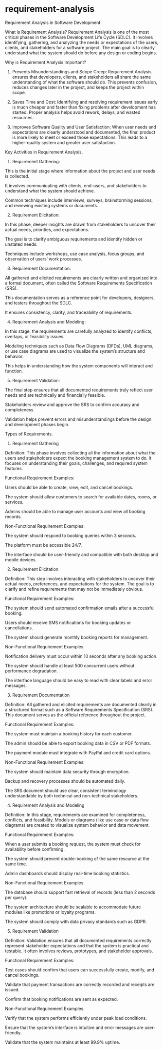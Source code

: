 # requirement-analysis
Requirement Analysis in Software Development.

What is Requirement Analysis?
Requirement Analysis is one of the most critical phases in the Software Development Life Cycle (SDLC). 
It involves identifying, gathering, and analyzing the needs or expectations of the users, clients, and stakeholders for a software project. 
The main goal is to clearly understand what the system should do before any design or coding begins.

Why is Requirement Analysis Important?
1. Prevents Misunderstandings and Scope Creep:
Requirement Analysis ensures that developers, clients, and stakeholders all share the same understanding of what the software should do. This prevents confusion, reduces changes later in the project, and keeps the project within scope.

2. Saves Time and Cost:
Identifying and resolving requirement issues early is much cheaper and faster than fixing problems after development has started. Proper analysis helps avoid rework, delays, and wasted resources.

3. Improves Software Quality and User Satisfaction:
When user needs and expectations are clearly understood and documented, the final product is more likely to meet or exceed those expectations. This leads to a higher-quality system and greater user satisfaction.

Key Activities in Requirement Analysis.
1. Requirement Gathering:

This is the initial stage where information about the project and user needs is collected.

It involves communicating with clients, end-users, and stakeholders to understand what the system should achieve.

Common techniques include interviews, surveys, brainstorming sessions, and reviewing existing systems or documents.

2. Requirement Elicitation:

In this phase, deeper insights are drawn from stakeholders to uncover their actual needs, priorities, and expectations.

The goal is to clarify ambiguous requirements and identify hidden or unstated needs.

Techniques include workshops, use case analysis, focus groups, and observation of users’ work processes.

3. Requirement Documentation:

All gathered and elicited requirements are clearly written and organized into a formal document, often called the Software Requirements Specification (SRS).

This documentation serves as a reference point for developers, designers, and testers throughout the SDLC.

It ensures consistency, clarity, and traceability of requirements.

4. Requirement Analysis and Modeling:

In this stage, the requirements are carefully analyzed to identify conflicts, overlaps, or feasibility issues.

Modeling techniques such as Data Flow Diagrams (DFDs), UML diagrams, or use case diagrams are used to visualize the system’s structure and behavior.

This helps in understanding how the system components will interact and function.

5. Requirement Validation:

The final step ensures that all documented requirements truly reflect user needs and are technically and financially feasible.

Stakeholders review and approve the SRS to confirm accuracy and completeness.

Validation helps prevent errors and misunderstandings before the design and development phases begin.

Types of Requirements.
1. Requirement Gathering

Definition:
This phase involves collecting all the information about what the users and stakeholders expect the booking management system to do. It focuses on understanding their goals, challenges, and required system features.

Functional Requirement Examples:

Users should be able to create, view, edit, and cancel bookings.

The system should allow customers to search for available dates, rooms, or services.

Admins should be able to manage user accounts and view all booking records.

Non-Functional Requirement Examples:

The system should respond to booking queries within 3 seconds.

The platform must be accessible 24/7.

The interface should be user-friendly and compatible with both desktop and mobile devices.

2. Requirement Elicitation

Definition:
This step involves interacting with stakeholders to uncover their actual needs, preferences, and expectations for the system. The goal is to clarify and refine requirements that may not be immediately obvious.

Functional Requirement Examples:

The system should send automated confirmation emails after a successful booking.

Users should receive SMS notifications for booking updates or cancellations.

The system should generate monthly booking reports for management.

Non-Functional Requirement Examples:

Notification delivery must occur within 10 seconds after any booking action.

The system should handle at least 500 concurrent users without performance degradation.

The interface language should be easy to read with clear labels and error messages.

3. Requirement Documentation

Definition:
All gathered and elicited requirements are documented clearly in a structured format such as a Software Requirements Specification (SRS). This document serves as the official reference throughout the project.

Functional Requirement Examples:

The system must maintain a booking history for each customer.

The admin should be able to export booking data in CSV or PDF formats.

The payment module must integrate with PayPal and credit card options.

Non-Functional Requirement Examples:

The system should maintain data security through encryption.

Backup and recovery processes should be automated daily.

The SRS document should use clear, consistent terminology understandable by both technical and non-technical stakeholders.

4. Requirement Analysis and Modeling

Definition:
In this stage, requirements are examined for completeness, conflicts, and feasibility. Models or diagrams (like use case or data flow diagrams) are created to visualize system behavior and data movement.

Functional Requirement Examples:

When a user submits a booking request, the system must check for availability before confirming.

The system should prevent double-booking of the same resource at the same time.

Admin dashboards should display real-time booking statistics.

Non-Functional Requirement Examples:

The database should support fast retrieval of records (less than 2 seconds per query).

The system architecture should be scalable to accommodate future modules like promotions or loyalty programs.

The system should comply with data privacy standards such as GDPR.

5. Requirement Validation

Definition:
Validation ensures that all documented requirements correctly represent stakeholder expectations and that the system is practical and testable. It often involves reviews, prototypes, and stakeholder approvals.

Functional Requirement Examples:

Test cases should confirm that users can successfully create, modify, and cancel bookings.

Validate that payment transactions are correctly recorded and receipts are issued.

Confirm that booking notifications are sent as expected.

Non-Functional Requirement Examples:

Verify that the system performs efficiently under peak load conditions.

Ensure that the system’s interface is intuitive and error messages are user-friendly.

Validate that the system maintains at least 99.9% uptime.
